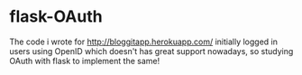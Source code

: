# flask-OAuth
The code i wrote for http://bloggitapp.herokuapp.com/ initially logged in users using OpenID which doesn't has great support nowadays, so studying OAuth with flask to implement the same!
